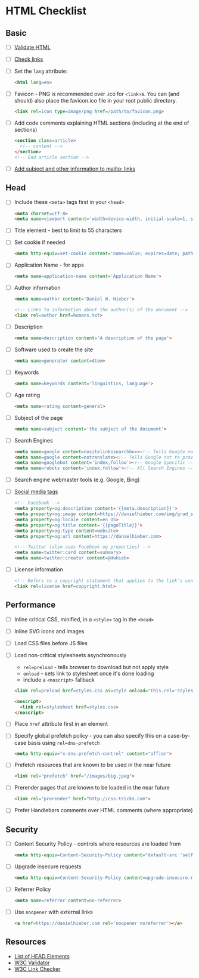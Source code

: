 # HTML Checklist

## Basic

- [ ] [Validate HTML][3]

- [ ] [Check links][4]

- [ ] Set the `lang` attribute:

  ```html
  <html lang=en>
  ```

- [ ] Favicon - PNG is recommended over .ico for `<link>`s. You can (and should) also place the favicon.ico file in your root public directory.

  ```html
  <link rel=icon type=image/png href=/path/to/favicon.png>
  ```

- [ ] Add code comments explaining HTML sections (including at the end of sections)

  ```html
  <section class=article>
    <!-- content -->
  </section>
  <!-- End article section -->
  ```

- [ ] [Add subject and other information to mailto: links][5]

## Head

- [ ] Include these `<meta>` tags first in your `<head>`

  ```html
  <meta charset=utf-8>
  <meta name=viewport content='width=device-width, initial-scale=1, shrink-to-fit=no'>
  ```

- [ ] Title element - best to limit to 55 characters

- [ ] Set cookie if needed

  ```html
  <meta http-equiv=set-cookie content='name=value; expires=date; path=url'>
  ```

- [ ] Application Name - for apps

  ```html
  <meta name=application-name content='Application Name'>
  ```

- [ ] Author information

  ```html
  <meta name=author content='Daniel W. Hieber'>
  ```

  ```html
  <!-- Links to information about the author(s) of the document -->
  <link rel=author href=humans.txt>
  ```

- [ ] Description

  ```html
  <meta name=description content='A description of the page'>
  ```

- [ ] Software used to create the site

  ```html
  <meta name=generator content=Atom>
  ```

- [ ] Keywords

  ```html
  <meta name=keywords content='linguistics, language'>
  ```

- [ ] Age rating

  ```html
  <meta name=rating content=general>
  ```

- [ ] Subject of the page

  ```html
  <meta name=subject content='the subject of the document'>
  ```

- [ ] Search Engines

  ```html
  <meta name=google content=nositelinkssearchbox><!-- Tells Google not to show the sitelinks search box -->
  <meta name=google content=notranslate><!-- Tells Google not to provide a translation for this document -->
  <meta name=googlebot content='index,follow'><!-- Google Specific -->
  <meta name=robots content='index,follow'><!-- All Search Engines -->
  ```

- [ ] Search engine webmaster tools (e.g. Google, Bing)

- [ ] [Social media tags][2]

  ```html
  <!-- Facebook -->
  <meta property=og:description content='{{meta.description}}'>
  <meta property=og:image content=https://danielhieber.com/img/grad_slam.jpg>
  <meta property=og:locale content=en_US>
  <meta property=og:title content='{{pageTitle}}'>
  <meta property=og:type content=website>
  <meta property=og:url content=https://danielhieber.com>

  <!-- Twitter (also uses Facebook og properties) -->
  <meta name=twitter:card content=summary>
  <meta name=twitter:creator content=@dwhieb>
  ```

- [ ] License information

  ```html
  <!-- Refers to a copyright statement that applies to the link's context -->
  <link rel=license href=copyright.html>
  ```

## Performance

- [ ] Inline critical CSS, minified, in a `<style>` tag in the `<head>`

- [ ] Inline SVG icons and images

- [ ] Load CSS files before JS files

- [ ] Load non-critical stylesheets asynchronously

  - `rel=preload` - tells browser to download but not apply style
  - `onload` - sets link to stylesheet once it's done loading
  - include a `<noscript>` fallback

  ```html
  <link rel=preload href=styles.css as=style onload="this.rel='stylesheet';">

  <noscript>
    <link rel=stylesheet href=styles.css>
  </noscript>
  ```

- [ ] Place `href` attribute first in an element

- [ ] Specify global prefetch policy - you can also specify this on a case-by-case basis using `rel=dns-prefetch`

  ```html
  <meta http-equiv="x-dns-prefetch-control" content="off|on">
  ```

- [ ] Prefetch resources that are known to be used in the near future

  ```html
  <link rel="prefetch" href="/images/big.jpeg">
  ```

- [ ] Prerender pages that are known to be loaded in the near future

  ```html
  <link rel="prerender" href="http://css-tricks.com">
  ```

- [ ] Prefer Handlebars comments over HTML comments (where appropriate)

## Security

- [ ] Content Security Policy - controls where resources are loaded from

  ```html
  <meta http-equiv=Content-Security-Policy content="default-src 'self'">
  ```

- [ ] Upgrade insecure requests

  ```html
  <meta http-equiv=Content-Security-Policy content=upgrade-insecure-requests>
  ```

- [ ] Referrer Policy

  ```html
  <meta name=referrer content=no-referrer>
  ```

- [ ] Use `noopener` with external links

  ```html
  <a href=https://danielhieber.com rel='noopener noreferrer'></a>
  ```

## Resources

- [List of HEAD Elements][1]
- [W3C Validator][3]
- [W3C Link Checker][4]

[1]: https://github.com/joshbuchea/HEAD
[2]: https://github.com/joshbuchea/HEAD#social
[3]: https://validator.w3.org/
[4]: https://validator.w3.org/checklink
[5]: https://css-tricks.com/snippets/html/mailto-links/

